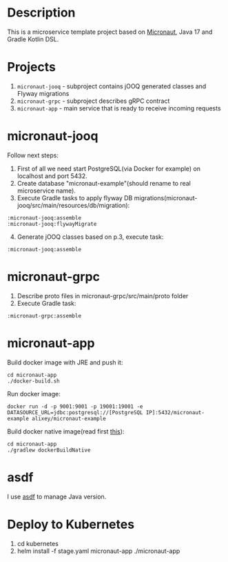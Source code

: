 # Description
This is a microservice template project based on [Micronaut](https://micronaut.io/), Java 17 and Gradle Kotlin DSL.

# Projects
1. ```micronaut-jooq``` - subproject contains jOOQ generated classes and Flyway migrations
2. ```micronaut-grpc``` - subproject describes gRPC contract
3. ```micronaut-app``` - main service that is ready to receive incoming requests

# micronaut-jooq
Follow next steps:
1. First of all we need start PostgreSQL(via Docker for example) on localhost and port 5432.
2. Create database "micronaut-example"(should rename to real microservice name).
3. Execute Gradle tasks to apply flyway DB migrations(micronaut-jooq/src/main/resources/db/migration):
```
:micronaut-jooq:assemble
:micronaut-jooq:flywayMigrate
```
4. Generate jOOQ classes based on p.3, execute task:
```
:micronaut-jooq:assemble
```

# micronaut-grpc
1. Describe proto files in micronaut-grpc/src/main/proto folder
2. Execute Gradle task:
```
:micronaut-grpc:assemble
```

# micronaut-app
Build docker image with JRE and push it:
```
cd micronaut-app
./docker-build.sh
```
Run docker image:
```
docker run -d -p 9001:9001 -p 19001:19001 -e DATASOURCE_URL=jdbc:postgresql://[PostgreSQL IP]:5432/micronaut-example alixey/micronaut-example
```

Build docker native image(read first [this](https://guides.micronaut.io/latest/micronaut-creating-first-graal-app-gradle-java.html)):
```
cd micronaut-app
./gradlew dockerBuildNative
```

# asdf
I use [asdf](https://asdf-vm.com/) to manage Java version.

# Deploy to Kubernetes
1. cd kubernetes
2. helm install -f stage.yaml micronaut-app ./micronaut-app
